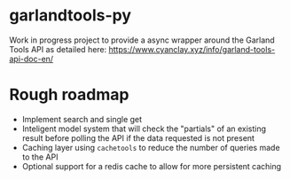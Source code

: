 # garlandtools-py

Work in progress project to provide a async wrapper around the Garland Tools API as detailed here:
https://www.cyanclay.xyz/info/garland-tools-api-doc-en/

# Rough roadmap

- Implement search and single get
- Inteligent model system that will check the "partials" of an existing result before polling the API if the data requested is not present
- Caching layer using `cachetools` to reduce the number of queries made to the API
- Optional support for a redis cache to allow for more persistent caching
